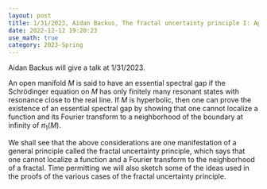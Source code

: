 ```yaml
---
layout: post
title: 1/31/2023, Aidan Backus, The fractal uncertainty principle I: Application to spectral theory
date: 2022-12-12 19:20:23 
use_math: true
category: 2023-Spring
---
```


Aidan Backus will give a talk at 1/31/2023. 

An open manifold $M$ is said to have an essential spectral gap if the Schrödinger equation on $M$ has only 
finitely many resonant states with resonance close to the real line. If $M$ is hyperbolic, then one can prove 
the existence of an essential spectral gap by showing that one cannot localize a function and its Fourier 
transform to a neighborhood of the boundary at infinity of $\pi_1(M)$.

We shall see that the above considerations are one manifestation of a general principle called the fractal 
uncertainty principle, which says that one cannot localize a function and a Fourier transform to the 
neighborhood of a fractal. Time permitting we will also sketch some of the ideas used in the proofs of the 
various cases of the fractal uncertainty principle.
